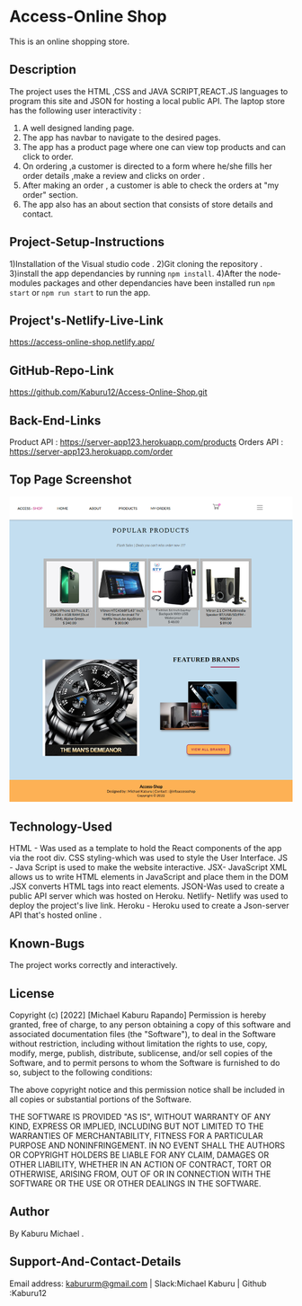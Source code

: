 # Access-Online Shop
This is an online shopping store.

## Description
The project uses the HTML ,CSS and JAVA SCRIPT,REACT.JS languages to program this site and JSON for hosting a local public API. The laptop store has the following user interactivity :
1) A well designed landing page.
2) The app has navbar to navigate to the desired pages.
3) The app has a product page where one can view top products and can click to order.
4) On ordering ,a customer is directed to a form where he/she fills her order details ,make a review and clicks on order .
5) After making an order , a customer is able to check the orders at "my order" section.
6) The app also has an about section that consists of store details and contact.

## Project-Setup-Instructions
1)Installation of the Visual studio code .
2)Git cloning the repository .
3)install the app dependancies by running `npm install`.
4)After the node-modules packages and other dependancies have been installed run `npm start` or `npm run start` to run the app.

## Project's-Netlify-Live-Link
https://access-online-shop.netlify.app/

## GitHub-Repo-Link
https://github.com/Kaburu12/Access-Online-Shop.git

## Back-End-Links
Product API : https://server-app123.herokuapp.com/products
Orders API : https://server-app123.herokuapp.com/order

## Top Page Screenshot
![image](./public/access-shop-screenshot.png)

## Technology-Used
HTML - Was used as a template to hold the React components of the app via the root div. 
CSS styling-which was used to style the User Interface.
JS - Java Script is used to make the website interactive.
JSX- JavaScript XML allows us to write HTML elements in JavaScript and place them in the DOM .JSX converts HTML tags into react elements.
JSON-Was used to create a public API server which was hosted on Heroku.
Netlify- Netlify was used to deploy the project's live link.
Heroku - Heroku used to create a Json-server API that's hosted online .

## Known-Bugs
The project works correctly and interactively.

## License
Copyright (c) [2022] [Michael Kaburu Rapando] Permission is hereby granted, free of charge, to any person obtaining a copy of this software and associated documentation files (the "Software"), to deal in the Software without restriction, including without limitation the rights to use, copy, modify, merge, publish, distribute, sublicense, and/or sell copies of the Software, and to permit persons to whom the Software is furnished to do so, subject to the following conditions:

The above copyright notice and this permission notice shall be included in all copies or substantial portions of the Software.

THE SOFTWARE IS PROVIDED "AS IS", WITHOUT WARRANTY OF ANY KIND, EXPRESS OR IMPLIED, INCLUDING BUT NOT LIMITED TO THE WARRANTIES OF MERCHANTABILITY, FITNESS FOR A PARTICULAR PURPOSE AND NONINFRINGEMENT. IN NO EVENT SHALL THE AUTHORS OR COPYRIGHT HOLDERS BE LIABLE FOR ANY CLAIM, DAMAGES OR OTHER LIABILITY, WHETHER IN AN ACTION OF CONTRACT, TORT OR OTHERWISE, ARISING FROM, OUT OF OR IN CONNECTION WITH THE SOFTWARE OR THE USE OR OTHER DEALINGS IN THE SOFTWARE.

## Author
By Kaburu Michael .

## Support-And-Contact-Details
Email address: kabururm@gmail.com | Slack:Michael Kaburu |
Github :Kaburu12